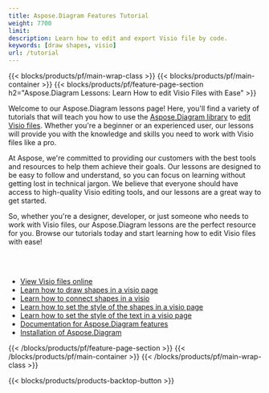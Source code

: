 ```yaml
---
title: Aspose.Diagram Features Tutorial
weight: 7700
limit: 
description: Learn how to edit and export Visio file by code.
keywords: [draw shapes, visio]
url: /tutorial
---
```


{{< blocks/products/pf/main-wrap-class >}}
{{< blocks/products/pf/main-container >}}
{{< blocks/products/pf/feature-page-section h2="Aspose.Diagram Lessons: Learn How to edit Visio Files with Ease" >}}

<p>
Welcome to our Aspose.Diagram lessons page! Here, you'll find a variety of tutorials that will teach you how to use the <a href="https://www.nuget.org/packages/Aspose.Diagram">Aspose.Diagram library</a> to <a href="https://products.aspose.app/diagram/editor/">edit Visio files</a>.  Whether you're a beginner or an experienced user, our lessons will provide you with the knowledge and skills you need to work with Visio files like a pro.</p>
<!-- <p>
Our lessons cover a wide range of topics, including creating shapes, adding connectors, applying styles and formatting, manipulating layers, and other ways to edit Visio files. With our step-by-step guides and practical examples, you'll be able to quickly master the techniques and start using them in your projects.</p> -->
<p>
At Aspose, we're committed to providing our customers with the best tools and resources to help them achieve their goals. Our lessons are designed to be easy to follow and understand, so you can focus on learning without getting lost in technical jargon. We believe that everyone should have access to high-quality Visio editing tools, and our lessons are a great way to get started.</p>
<p>
So, whether you're a designer, developer, or just someone who needs to work with Visio files, our Aspose.Diagram lessons are the perfect resource for you. Browse our tutorials today and start learning how to edit Visio files with ease!</p>

<br />
<br />

<div class="code-sample">
    <ul class="link-list">
        <li class="link-item"><a href="https://products.aspose.app/diagram/viewer/">View Visio files online</a></li>
        <li class="link-item"><a href="draw-shape-in-visio">Learn how to draw shapes in a visio page</a></li>
        <li class="link-item"><a href="connect-shapes">Learn how to connect shapes in a visio</a></li>
        <li class="link-item"><a href="set-shape-style">Learn how to set the style of the shapes in a visio page</a></li>
        <li class="link-item"><a href="set-text-style">Learn how to set the style of the text in a visio page</a></li>
        <li class="link-item"><a href="https://docs.aspose.com/diagram/net/">Documentation for Aspose.Diagram features</a></li>
        <li class="link-item"><a href="https://docs.aspose.com/diagram/net/installation/">Installation of Aspose.Diagram</a></li>
    </ul>
</div>



{{< /blocks/products/pf/feature-page-section >}}
{{< /blocks/products/pf/main-container >}}
{{< /blocks/products/pf/main-wrap-class >}}

{{< blocks/products/products-backtop-button >}}